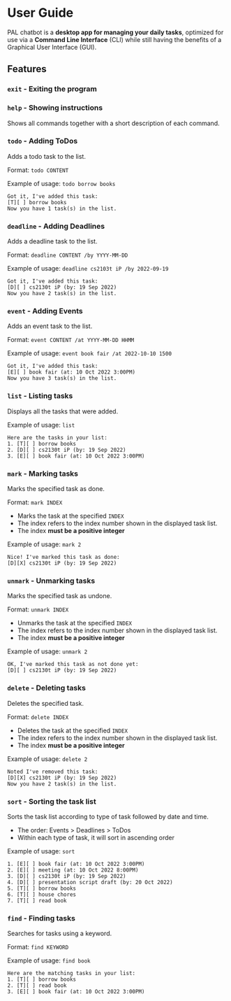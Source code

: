# User Guide

PAL chatbot is a **desktop app for managing your daily tasks**, 
optimized for use via a **Command Line Interface** (CLI) while 
still having the benefits of a Graphical User Interface (GUI).

## Features

### `exit` - Exiting the program

### `help` - Showing instructions
Shows all commands together with a short description of each command.

### `todo` - Adding ToDos
Adds a todo task to the list.

Format: `todo CONTENT`

Example of usage: `todo borrow books`
```
Got it, I've added this task:
[T][ ] borrow books
Now you have 1 task(s) in the list.
```

### `deadline` - Adding Deadlines
Adds a deadline task to the list.

Format: `deadline CONTENT /by YYYY-MM-DD`

Example of usage: `deadline cs2103t iP /by 2022-09-19`
```
Got it, I've added this task:
[D][ ] cs2130t iP (by: 19 Sep 2022)
Now you have 2 task(s) in the list.
```

### `event` - Adding Events
Adds an event task to the list.

Format: `event CONTENT /at YYYY-MM-DD HHMM`

Example of usage: `event book fair /at 2022-10-10 1500`
```
Got it, I've added this task:
[E][ ] book fair (at: 10 Oct 2022 3:00PM)
Now you have 3 task(s) in the list.
```
### `list` - Listing tasks
Displays all the tasks that were added.

Example of usage: `list`
```
Here are the tasks in your list:
1. [T][ ] borrow books
2. [D][ ] cs2130t iP (by: 19 Sep 2022)
3. [E][ ] book fair (at: 10 Oct 2022 3:00PM)
```

### `mark` - Marking tasks
Marks the specified task as done.

Format: `mark INDEX`
- Marks the task at the specified `INDEX`
- The index refers to the index number shown in the displayed task list.
- The index **must be a positive integer**

Example of usage: `mark 2`
```
Nice! I've marked this task as done:
[D][X] cs2130t iP (by: 19 Sep 2022)
```

### `unmark` - Unmarking tasks
Marks the specified task as undone.

Format: `unmark INDEX`
- Unmarks the task at the specified `INDEX`
- The index refers to the index number shown in the displayed task list.
- The index **must be a positive integer**

Example of usage: `unmark 2`
```
OK, I've marked this task as not done yet:
[D][ ] cs2130t iP (by: 19 Sep 2022)
```

### `delete` - Deleting tasks
Deletes the specified task.

Format: `delete INDEX`
- Deletes the task at the specified `INDEX`
- The index refers to the index number shown in the displayed task list.
- The index **must be a positive integer**

Example of usage: `delete 2`
```
Noted I've removed this task:
[D][X] cs2130t iP (by: 19 Sep 2022)
Now you have 2 task(s) in the list.
```

### `sort` - Sorting the task list
Sorts the task list according to type of task followed by date and time.
- The order: Events > Deadlines > ToDos
- Within each type of task, it will sort in ascending order

Example of usage: `sort`
```
1. [E][ ] book fair (at: 10 Oct 2022 3:00PM)
2. [E][ ] meeting (at: 10 Oct 2022 8:00PM)
3. [D][ ] cs2130t iP (by: 19 Sep 2022)
4. [D][ ] presentation script draft (by: 20 Oct 2022)
5. [T][ ] borrow books
6. [T][ ] house chores
7. [T][ ] read book
```
### `find` - Finding tasks
Searches for tasks using a keyword.

Format: `find KEYWORD`

Example of usage: `find book`
```
Here are the matching tasks in your list:
1. [T][ ] borrow books
2. [T][ ] read book
3. [E][ ] book fair (at: 10 Oct 2022 3:00PM)
```



